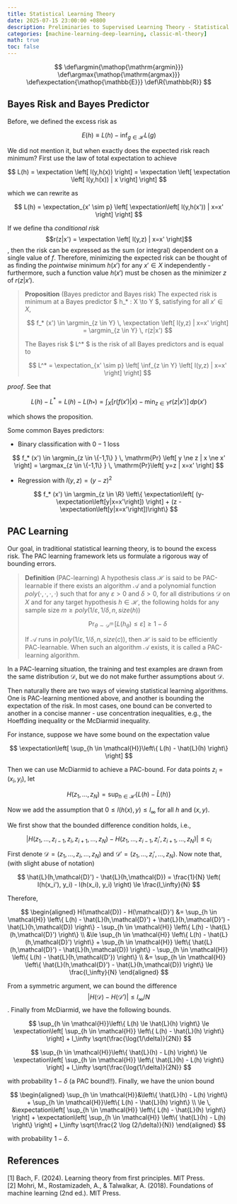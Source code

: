 ```yaml
---
title: Statistical Learning Theory
date: 2025-07-15 23:00:00 +0800
description: Preliminaries to Supervised Learning Theory - Statistical Learning Theory
categories: [machine-learning-deep-learning, classic-ml-theory]
math: true
toc: false
---
```


$$
    \def\argmin{\mathop{\mathrm{argmin}}}
    \def\argmax{\mathop{\mathrm{argmax}}}
    \def\expectation{\mathop{\mathbb{E}}}
    \def\R{\mathbb{R}}
$$

## Bayes Risk and Bayes Predictor

Before, we defined the excess risk as

$$
E(h)\equiv L(h) - \inf_{g \in \mathcal{H}} L(g)
$$

We did not mention it, but when exactly does the expected risk reach minimum? First use the law of total expectation to achieve

$$
L(h) = \expectation \left[ l(y,h(x)) \right] = \expectation \left[ \expectation \left[ l(y,h(x)) | x \right] \right]
$$

which we can rewrite as

$$
L(h) = \expectation_{x' \sim p} \left[ \expectation\left[ l(y,h(x')) | x=x' \right] \right]
$$

If we define tha _conditional risk_ 
$$r(z|x') = \expectation \left[ l(y,z) | x=x' \right]$$
, then the risk can be expressed as the sum (or integral) dependent on a single value of $f$. Therefore, minimizing the expected risk can be thought of as finding the _pointwise_ minimum $h(x')$ for any $x' \in X$ independently - furthermore, such a function value $h(x')$ must be chosen as the minimizer $z$ of $r(z|x')$.

> **Proposition** (Bayes predictor and Bayes risk) The expected risk is minimum at a Bayes predictor $ h_* : X \to Y $, satisfying for all $x' \in X$,
>
> $$
f_* (x') \in \argmin_{z \in Y} \, \expectation \left[ l(y,z) | x=x' \right] = \argmin_{z \in Y} \, r(z|x')
> $$
>
> The Bayes risk $ L^* $ is the risk of all Bayes predictors and is equal to
>
> $$
L^* = \expectation_{x' \sim p} \left[ \inf_{z \in Y} \left[ l(y,z) | x=x' \right] \right]
> $$

_proof_. See that

$$
L(h) - L^* = L(h) - L( h_* ) = \int_X \left[ r(f(x')|x) - \min_{z \in Y} r(z|x') \right] \, dp(x')
$$

which shows the proposition.

Some common Bayes predictors:

- Binary classification with $0-1$ loss

$$
f_* (x') \in \argmin_{z \in \{-1,1\} } \, \mathrm{Pr} \left[ y \ne z | x \ne x' \right] =  \argmax_{z \in \{-1,1\} } \, \mathrm{Pr}\left[ y=z | x=x' \right]
$$

- Regression with $l(y,z) = (y-z)^2$

$$
f_* (x') \in \argmin_{z \in \R} \left\{  \expectation\left[ (y- \expectation\left[y|x=x'\right]) \right] + (z - \expectation\left[y|x=x'\right])\right\}
$$

## PAC Learning

Our goal, in traditional statistical learning theory, is to bound the excess risk. The PAC learning framework lets us formulate a rigorous way of bounding errors.

> **Definition** (PAC-learning) A hypothesis class $\mathcal{H}$ is said to be PAC-learnable if there exists an algorithm $\mathcal{A}$ and a polynomial function $poly(\cdot,\cdot,\cdot,\cdot)$ such that for any $\varepsilon > 0$ and $\delta > 0$, for all distributions $\mathcal{D}$ on $X$ and for any target hypothesis $h \in \mathcal{H}$, the following holds for any sample size $m \ge poly(1/\varepsilon,1/\delta,n,size(h))$
>
> $$
\mathop{\mathrm{Pr}}_{\theta \sim \mathcal{D}^m} \, [ L(h_\theta) \le \varepsilon ] \ge 1-\delta
> $$
>
> If $\mathcal{A}$ runs in $poly(1/\varepsilon,1/\delta,n,size(c))$, then $\mathcal{H}$ is said to be efficiently PAC-learnable. When such an algorithm $\mathcal{A}$ exists, it is called a PAC-learning algorithm.

In a PAC-learning situation, the training and test examples are drawn from the same distribution $\mathcal{D}$, but we do not make further assumptions about $\mathcal{D}$.

Then naturally there are two ways of viewing statistical learning algorithms. One is PAC-learning mentioned above, and another is bounding the expectation of the risk. In most cases, one bound can be converted to another in a concise manner - use concentration inequalities, e.g., the Hoeffding inequality or the McDiarmid inequality.

For instance, suppose we have some bound on the expectation value

$$
\expectation\left[ \sup_{h \in \mathcal{H}}\left\{ L(h) - \hat{L}(h) \right\} \right]
$$

Then we can use McDiarmid to achieve a PAC-bound. For data points $z_i = (x_i, y_i)$, let

$$
H(z_1,\dots,z_N) = \sup_{h \in \mathcal{H}} \left\{ L(h) - \hat{L}(h)\right\}
$$

Now we add the assumption that $0 \le l(h(x),y) \le l_\infty$ for all $h$ and $(x,y)$.

We first show that the bounded difference condition holds, i.e.,

$$
|H(z_1, \dots, z_{i-1},z_i,z_{i+1}, \dots, z_N) - H(z_1, \dots, z_{i-1}, z_i', z_{i+1}, \dots, z_N)| \le c_i
$$

First denote $\mathcal{D} = (z_1, \dots, z_i, \dots, z_N)$ and $\mathcal{D}' = (z_1, \dots, z_i', \dots, z_N)$. Now note that, (with slight abuse of notation)

$$
\hat{L}(h,\mathcal{D}') - \hat{L}(h,\mathcal{D}) = \frac{1}{N} \left( l(h(x_i'), y_i) - l(h(x_i), y_i) \right) \le \frac{l_\infty}{N}
$$

Therefore,

$$
\begin{aligned}
H(\mathcal{D}) - H(\mathcal{D}') &= \sup_{h \in \mathcal{H}} \left\{ L(h) - \hat{L}(h,\mathcal{D}') + \hat{L}(h,\mathcal{D}') - \hat{L}(h,\mathcal{D}) \right\} - \sup_{h \in \mathcal{H}} \left\{ L(h) - \hat{L}(h,\mathcal{D}') \right\} \\
&\le \sup_{h \in \mathcal{H}} \left\{ L(h) - \hat{L}(h,\mathcal{D}') \right\} + \sup_{h \in \mathcal{H}} \left\{ \hat{L}(h,\mathcal{D}') - \hat{L}(h,\mathcal{D}) \right\} - \sup_{h \in \mathcal{H}} \left\{ L(h) - \hat{L}(h,\mathcal{D'}) \right\} \\
&= \sup_{h \in \mathcal{H}} \left\{ \hat{L}(h,\mathcal{D}') - \hat{L}(h,\mathcal{D}) \right\} \le \frac{l_\infty}{N}
\end{aligned}
$$

From a symmetric argument, we can bound the difference
$$|H(\mathcal{D}) - H(\mathcal{D}')| \le l_\infty / N$$
. Finally from McDiarmid, we have the following bounds.

$$
\sup_{h \in \mathcal{H}}\left\{ L(h) \le \hat{L}(h) \right\} \le \expectation\left[ \sup_{h \in \mathcal{H}} \left\{ L(h) - \hat{L}(h) \right\} \right] + l_\infty \sqrt{\frac{\log(1/\delta)}{2N}}
$$

$$
\sup_{h \in \mathcal{H}}\left\{ \hat{L}(h) - L(h) \right\} \le \expectation\left[ \sup_{h \in \mathcal{H}} \left\{ \hat{L}(h) - L(h) \right\} \right] + l_\infty \sqrt{\frac{\log(1/\delta)}{2N}}
$$

with probability $1 - \delta$ (a PAC bound!!). Finally, we have the union bound

$$
\begin{aligned}
\sup_{h \in \mathcal{H}}&\left\{ \hat{L}(h) - L(h) \right\} + \sup_{h \in \mathcal{H}}\left\{ L(h) - \hat{L}(h) \right\} \\ \le \, &\expectation\left[ \sup_{h \in \mathcal{H}} \left\{ L(h) - \hat{L}(h) \right\} \right] + \expectation\left[ \sup_{h \in \mathcal{H}} \left\{ \hat{L}(h) - L(h) \right\} \right] + l_\infty \sqrt{\frac{2 \log (2/\delta)}{N}}
\end{aligned}
$$

with probability $1 - \delta$.

## References

[1] Bach, F. (2024). Learning theory from first principles. MIT Press. \
[2] Mohri, M., Rostamizadeh, A., & Talwalkar, A. (2018). Foundations of machine learning (2nd ed.). MIT Press.
